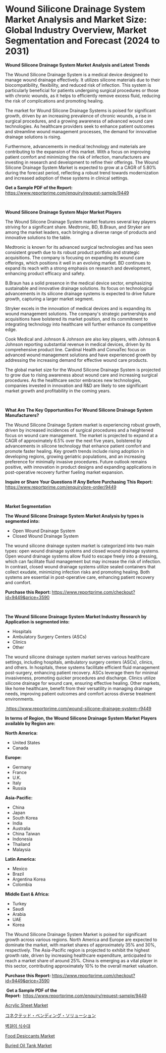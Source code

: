 <p><h1>Wound Silicone Drainage System Market Analysis and Market Size: Global Industry Overview, Market Segmentation and Forecast (2024 to 2031)</h1></p><p><strong>Wound Silicone Drainage System Market Analysis and Latest Trends</strong></p>
<p><p>The Wound Silicone Drainage System is a medical device designed to manage wound drainage effectively. It utilizes silicone materials due to their biocompatibility, flexibility, and reduced risk of infection. This system is particularly beneficial for patients undergoing surgical procedures or those with chronic wounds, as it helps to efficiently remove excess fluid, reducing the risk of complications and promoting healing.</p><p>The market for Wound Silicone Drainage Systems is poised for significant growth, driven by an increasing prevalence of chronic wounds, a rise in surgical procedures, and a growing awareness of advanced wound care technologies. As healthcare providers seek to enhance patient outcomes and streamline wound management processes, the demand for innovative drainage solutions is rising.</p><p>Furthermore, advancements in medical technology and materials are contributing to the expansion of this market. With a focus on improving patient comfort and minimizing the risk of infection, manufacturers are investing in research and development to refine their offerings. The Wound Silicone Drainage System Market is expected to grow at a CAGR of 5.80% during the forecast period, reflecting a robust trend towards modernization and increased adoption of these systems in clinical settings.</p></p>
<p><strong>Get a Sample PDF of the Report:&nbsp;</strong> <a href="https://www.reportprime.com/enquiry/request-sample/9449">https://www.reportprime.com/enquiry/request-sample/9449</a></p>
<p>&nbsp;</p>
<p><strong>Wound Silicone Drainage System Major Market Players</strong></p>
<p><p>The Wound Silicone Drainage System market features several key players striving for a significant share. Medtronic, BD, B.Braun, and Stryker are among the market leaders, each bringing a diverse range of products and innovative solutions to the table. </p><p>Medtronic is known for its advanced surgical technologies and has seen consistent growth due to its robust product portfolio and strategic acquisitions. The company is focusing on expanding its wound care offerings, which positions it well in an evolving market. BD continues to expand its reach with a strong emphasis on research and development, enhancing product efficacy and safety.</p><p>B.Braun has a solid presence in the medical device sector, emphasizing sustainable and innovative drainage solutions. Its focus on technological advancements in its silicone drainage systems is expected to drive future growth, capturing a larger market segment.</p><p>Stryker excels in the innovation of medical devices and is expanding its wound management solutions. The company's strategic partnerships and acquisitions have bolstered its market position, and its commitment to integrating technology into healthcare will further enhance its competitive edge.</p><p>Cook Medical and Johnson & Johnson are also key players, with Johnson & Johnson reporting substantial revenue in medical devices, driven by its comprehensive product line. Cardinal Health and ConvaTec focus on advanced wound management solutions and have experienced growth by addressing the increasing demand for effective wound care products.</p><p>The global market size for the Wound Silicone Drainage System is projected to grow due to rising awareness about wound care and increasing surgical procedures. As the healthcare sector embraces new technologies, companies invested in innovation and R&D are likely to see significant market growth and profitability in the coming years.</p></p>
<p>&nbsp;</p>
<p><strong>What Are The Key Opportunities For Wound Silicone Drainage System Manufacturers?</strong></p>
<p><p>The Wound Silicone Drainage System market is experiencing robust growth, driven by increased incidences of surgical procedures and a heightened focus on wound care management. The market is projected to expand at a CAGR of approximately 6.5% over the next five years, bolstered by advancements in silicone technology that enhance patient comfort and promote faster healing. Key growth trends include rising adoption in developing regions, growing geriatric populations, and an increasing preference for minimally invasive procedures. Future outlook remains positive, with innovation in product designs and expanding applications in post-operative recovery further fueling market expansion.</p></p>
<p><strong>Inquire or Share Your Questions If Any Before Purchasing This Report:</strong> <a href="https://www.reportprime.com/enquiry/pre-order/9449">https://www.reportprime.com/enquiry/pre-order/9449</a></p>
<p>&nbsp;</p>
<p><strong>Market Segmentation</strong></p>
<p><strong>The Wound Silicone Drainage System Market Analysis by types is segmented into:</strong></p>
<p><ul><li>Open Wound Drainage System</li><li>Closed Wound Drainage System</li></ul></p>
<p><p>The wound silicone drainage system market is categorized into two main types: open wound drainage systems and closed wound drainage systems. Open wound drainage systems allow fluid to escape freely into a dressing, which can facilitate fluid management but may increase the risk of infection. In contrast, closed wound drainage systems utilize sealed containers that collect exudate, minimizing infection risks and promoting healing. Both systems are essential in post-operative care, enhancing patient recovery and comfort.</p></p>
<p><strong>Purchase this Report:&nbsp;</strong><a href="https://www.reportprime.com/checkout?id=9449&price=3590">https://www.reportprime.com/checkout?id=9449&price=3590</a></p>
<p>&nbsp;</p>
<p><strong>The Wound Silicone Drainage System Market Industry Research by Application is segmented into:</strong></p>
<p><ul><li>Hospitals</li><li>Ambulatory Surgery Centers (ASCs)</li><li>Clinics</li><li>Other</li></ul></p>
<p><p>The wound silicone drainage system market serves various healthcare settings, including hospitals, ambulatory surgery centers (ASCs), clinics, and others. In hospitals, these systems facilitate efficient fluid management post-surgery, enhancing patient recovery. ASCs leverage them for minimal invasiveness, promoting quicker procedures and discharge. Clinics utilize silicone drainage for wound care, ensuring effective healing. Other markets, like home healthcare, benefit from their versatility in managing drainage needs, improving patient outcomes and comfort across diverse treatment environments.</p></p>
<p><a href="https://www.reportprime.com/wound-silicone-drainage-system-r9449">&nbsp;https://www.reportprime.com/wound-silicone-drainage-system-r9449</a></p>
<p><strong>In terms of Region, the Wound Silicone Drainage System Market Players available by Region are:</strong></p>
<p>
    <p> <strong> North America: </strong>
        <ul>
            <li>United States</li>
            <li>Canada</li>
        </ul>
        </p> 
    <p> <strong> Europe: </strong>
        <ul>
            <li>Germany</li>
            <li>France</li>
            <li>U.K.</li>
            <li>Italy</li>
            <li>Russia</li>
        </ul>
        </p> 
    <p> <strong> Asia-Pacific: </strong>
        <ul>
            <li>China</li>
            <li>Japan</li>
            <li>South Korea</li>
            <li>India</li>
            <li>Australia</li>
            <li>China Taiwan</li>
            <li>Indonesia</li>
            <li>Thailand</li>
            <li>Malaysia</li>
        </ul>
        </p> 
    <p> <strong> Latin America: </strong>
        <ul>
            <li>Mexico</li>
            <li>Brazil</li>
            <li>Argentina Korea</li>
            <li>Colombia</li>
        </ul>
        </p> 
    <p> <strong> Middle East & Africa: </strong>
        <ul>
            <li>Turkey</li>
            <li>Saudi</li>
            <li>Arabia</li>
            <li>UAE</li>
            <li>Korea</li>
        </ul>
    </p>
    </p>
<p><p>The Wound Silicone Drainage System Market is poised for significant growth across various regions. North America and Europe are expected to dominate the market, with market shares of approximately 35% and 30%, respectively. The Asia-Pacific region is projected to exhibit the highest growth rate, driven by increasing healthcare expenditure, anticipated to reach a market share of around 25%. China is emerging as a vital player in this sector, contributing approximately 10% to the overall market valuation.</p></p>
<p><strong>Purchase this Report: </strong><a href="https://www.reportprime.com/checkout?id=9449&price=3590">https://www.reportprime.com/checkout?id=9449&price=3590</a></p>
<p>&nbsp;<strong>Get a Sample PDF of the Report:&nbsp;&nbsp;</strong><a href="https://www.reportprime.com/enquiry/request-sample/9449">https://www.reportprime.com/enquiry/request-sample/9449</a></p>
<p><strong></strong></p>
<p><p><a href="https://medium.com/@danibram100_64069/this-report-aims-to-provide-a-comprehensive-presentation-of-the-global-market-for-acrylic-sheet-2a7f9eecdba7">Acrylic Sheet Market</a></p><p><a href="https://medium.com/@dm15982023/connected-vending-solutions-market-%E3%81%AF-%E3%82%B3%E3%82%B9%E3%83%88%E7%AE%A1%E7%90%86%E3%81%A8%E5%8A%B9%E7%8E%87%E5%90%91%E4%B8%8A%E3%82%92%E5%84%AA%E5%85%88%E3%81%97%E3%81%BE%E3%81%99-%E3%81%95%E3%82%89%E3%81%AB-%E5%A0%B1%E5%91%8A%E6%9B%B8%E3%81%AF%E5%B8%82%E5%A0%B4%E3%81%AE%E9%9C%80%E8%A6%81%E9%9D%A2%E3%81%A8%E4%BE%9B%E7%B5%A6%E9%9D%A2%E3%81%AE%E4%B8%A1%E6%96%B9%E3%82%92%E3%82%AB%E3%83%90%E3%83%BC%E3%81%97%E3%81%A6%E3%81%84%E3%81%BE%E3%81%99-connected-2f8232894ef9">コネクテッド・ベンディング・ソリューション</a></p><p><a href="https://medium.com/@nikki.bettison/%EB%B2%BD%EA%B1%B8%EC%9D%B4-%EC%9D%8C%EC%88%98%EB%8C%80-%EC%8B%9C%EC%9E%A5-%ED%83%90%EC%83%89-2024%EB%85%84%EB%B6%80%ED%84%B0-2031%EB%85%84%EA%B9%8C%EC%A7%80%EC%9D%98-%EC%A0%84%EB%AC%B8%EA%B0%80-%EB%B6%84%EC%84%9D-%EB%B0%8F-%EC%8B%9C%EC%9E%A5-%EC%A0%84%EB%A7%9D-5cd7f58d593d">벽걸이 식수대</a></p><p><a href="https://issuu.com/reportprime-2/docs/food-desiccants-market-size-2030.pp_44e49407ad42e6">Food Desiccants Market</a></p><p><a href="https://www.linkedin.com/pulse/global-market-pulse-trends-growth-analysis-buried-oil-tank-forecasted-dsugc?trackingId=9%2F6wQr38Qk2K5QzKjzrXZw%3D%3D">Buried Oil Tank Market</a></p></p>